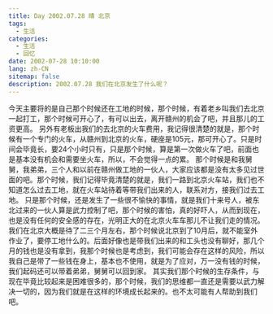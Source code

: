 ```yaml
---
title: Day 2002.07.28 晴 北京
tags:
  - 生活
categories:
  - 生活
  - 回忆
date: 2002-07-28 10:10:00
lang: zh-CN
sitemap: false
description: 2002.07.28 我们在北京发生了什么呢？
---
```

今天主要将的是自己那个时候还在工地的时候，那个时候，有着老乡叫我们去北京一起打工，那个时候可开心了，有可以出去，离开赣州的机会了吧，并且那儿的工资更高。
另外有老板出我们的去北京的火车费用，我记得很清楚的就是，那个时候有一个专门的火车，从赣州到北京的火车，硬座是105元，那可开心了。只是时间会毕竟长，要24个小时只有，只是那个时候，算是第一次做火车了吧，前面也是基本没有机会和需要坐火车，所以，不会觉得一点的累。
那个时候是和我舅舅，我弟弟，三个人和以前在赣州做工地的一伙人，大家应该都是没有太多见过世面的吧。那个时候，我们记得毕竟清楚的就是，我们一路到北京火车站，我们也不知道怎么过去工地，就在火车站待着等带我们出来的人，联系对方，接我们过去工地。
只是那个时候，还是发生了一些很不愉快的事情，就是我们十来号人，被东北过来的一伙人算是武力控制了吧，那个时候的害怕，真的好吓人，从而到现在，也是没有任何的安全感的存在，光明正大的在北京火车车那儿不让我们走的情况。
我们在北京大概是待了二三个月左右，那个时候说北京到了10月后，就不能室外作业了，要停工地什么的。后面好像也是带我们出来的和工头也没有聊好，那几个月的钱也是没有拿到，我那个时候也是考虑到，我们可能会存在这样的风险，所以我自己是带了一些钱在身上，基本也不使用，就是为了应对，万一没有钱的时候，我们起码还可以带着弟弟，舅舅可以回到家。
其实我们那个时候的生存条件，与现在毕竟比较起来是困难很多的，那个时候，我们的思维都一直还是需要以武力解决一切的，因为我们就是在这样的环境成长起来的。也不太可能有人帮助到我们吧。